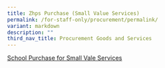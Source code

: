 ```yaml
---
title: Zhps Purchase (Small Value Services)
permalink: /for-staff-only/procurement/permalink/
variant: markdown
description: ""
third_nav_title: Procurement Goods and Services
---
```

[School Purchase for Small Vale Services](https://go.gov.sg/zhps-small-value-purchase-of-services)